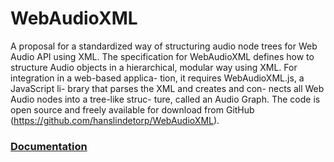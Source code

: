# WebAudioXML
A proposal for a standardized way of structuring audio node trees for Web Audio API using XML. The specification for WebAudioXML defines how to structure Audio objects in a hierarchical, modular way using XML. For integration in a web-based applica- tion, it requires WebAudioXML.js, a JavaScript li- brary that parses the XML and creates and con- nects all Web Audio nodes into a tree-like struc- ture, called an Audio Graph. The code is open source and freely available for download from GitHub (https://github.com/hanslindetorp/WebAudioXML).

### [Documentation](../../wiki/)

